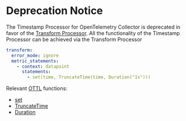 

# Deprecation Notice

The Timestamp Processor for OpenTelemetry Collector is deprecated in favor of the [Transform Processor](https://github.com/open-telemetry/opentelemetry-collector-contrib/tree/main/processor/transformprocessor). All the functionality of the Timestamp Processor can be achieved via the Transform Processor

```yaml
transform:
  error_mode: ignore
  metric_statements:
    - context: datapoint
      statements:
        - set(time, TruncateTime(time, Duration("1s")))
```

Relevant [OTTL](https://github.com/open-telemetry/opentelemetry-collector-contrib/tree/main/pkg/ottl) functions:
  - [set](https://github.com/open-telemetry/opentelemetry-collector-contrib/tree/main/pkg/ottl/ottlfuncs#set)
  - [TruncateTime](https://github.com/open-telemetry/opentelemetry-collector-contrib/tree/main/pkg/ottl/ottlfuncs#truncatetime)
  - [Duration](https://github.com/open-telemetry/opentelemetry-collector-contrib/tree/main/pkg/ottl/ottlfuncs#duration)
